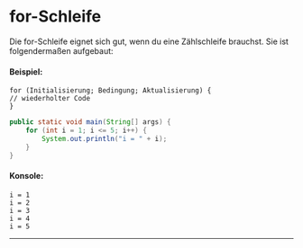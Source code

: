 # for-Schleife

Die for-Schleife eignet sich gut, wenn du eine Zählschleife brauchst. Sie ist folgendermaßen aufgebaut:



#### Beispiel:

``` text
for (Initialisierung; Bedingung; Aktualisierung) {
// wiederholter Code
}
```

```java
public static void main(String[] args) {
    for (int i = 1; i <= 5; i++) {
        System.out.println("i = " + i);
    }
}
```

#### Konsole:
``` text
i = 1
i = 2
i = 3
i = 4
i = 5
```
---
